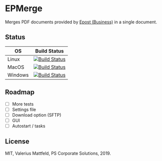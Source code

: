 # EPMerge
Merges PDF documents provided by [Epost (Business)](https://www.deutschepost.de/de/e/epost/geschaeftskunden/digitale-kopie.html) in a single document.

## Status
|OS|Build Status|
|--|------------|
|Linux|[![Build Status](https://dev.azure.com/valeriusmattfeld/EPMerge/_apis/build/status/valerius21.epost-pdf-merge?branchName=master&jobName=Linux)](https://dev.azure.com/valeriusmattfeld/EPMerge/_build/latest?definitionId=3&branchName=master)|
|MacOS|[![Build Status](https://dev.azure.com/valeriusmattfeld/EPMerge/_apis/build/status/valerius21.epost-pdf-merge?branchName=master&jobName=macOS)](https://dev.azure.com/valeriusmattfeld/EPMerge/_build/latest?definitionId=3&branchName=master)|
|Windows|[![Build Status](https://dev.azure.com/valeriusmattfeld/EPMerge/_apis/build/status/valerius21.epost-pdf-merge?branchName=master&jobName=Windows)](https://dev.azure.com/valeriusmattfeld/EPMerge/_build/latest?definitionId=3&branchName=master)|

## Roadmap
- [ ] More tests
- [ ] Settings file
- [ ] Download option (SFTP)
- [ ] GUI
- [ ] Autostart / tasks

## License

MIT, Valerius Mattfeld, PS Corporate Solutions, 2019.
